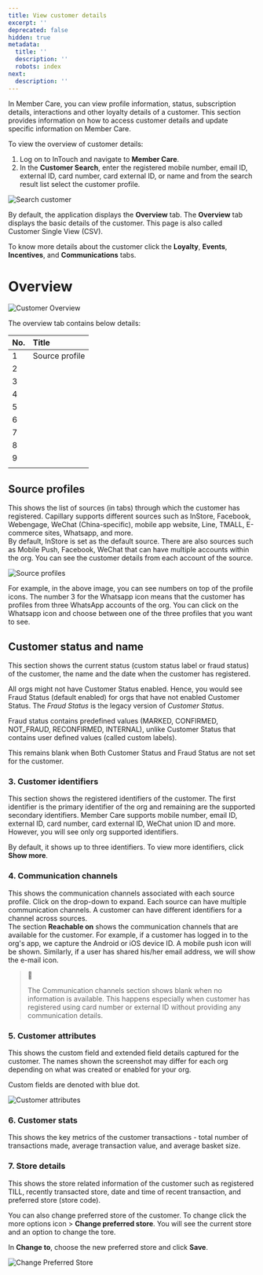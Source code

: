 ```yaml
---
title: View customer details
excerpt: ''
deprecated: false
hidden: true
metadata:
  title: ''
  description: ''
  robots: index
next:
  description: ''
---
```

In Member Care, you can view profile information, status, subscription details, interactions and other loyalty details of a customer. This section provides information on how to access customer details and update specific information on Member Care.

To view the overview of customer details:

1. Log on to InTouch and navigate to **Member Care**.
2. In the **Customer Search**, enter the registered mobile number, email ID, external ID, card number, card external ID, or name and from the search result list select the customer profile.

![Search customer](https://files.readme.io/c7ddc8e-Search_customer.png)

By default, the application displays the **Overview** tab. The **Overview** tab displays the basic details of the customer. This page is also called Customer Single View (CSV).

To know more details about the customer click the **Loyalty**, **Events**, **Incentives**, and **Communications** tabs.

# Overview

![Customer Overview](https://files.readme.io/c7b36c1-Customer_Overview.gif)

The overview tab contains below details:

| No. | Title                |
| :-- | :------------------- |
| 1   | Source profile |
| 2   |                      |
| 3   |                      |
| 4   |                      |
| 5   |                      |
| 6   |                      |
| 7   |                      |
| 8   |                      |
| 9   |                      |
|     |                      |

## Source profiles

This shows the list of sources (in tabs) through which the customer has registered. Capillary supports different sources such as InStore, Facebook, Webengage, WeChat (China-specific), mobile app website, Line, TMALL, E-commerce sites, Whatsapp, and more.  
By default, InStore is set as the default source. There are also sources such as Mobile Push, Facebook, WeChat that can have multiple accounts within the org. You can see the customer details from each account of the source.

![Source profiles](https://files.readme.io/4cfd7a8-image17.png)

For example, in the above image, you can see numbers on top of the profile icons. The number 3 for the Whatsapp icon means that the customer has profiles from three WhatsApp accounts of the org. You can click on the Whatsapp icon and choose between one of the three profiles that you want to see.

## Customer status and name

This section shows the current status (custom status label or fraud status) of the customer, the name and the date when the customer has registered.

All orgs might not have Customer Status enabled. Hence, you would see Fraud Status (default enabled) for orgs that have not enabled Customer Status. The _Fraud Status_ is the legacy version of _Customer Status_.

Fraud status contains predefined values (MARKED, CONFIRMED, NOT_FRAUD, RECONFIRMED, INTERNAL), unlike Customer Status that contains user defined values (called custom labels).

This remains blank when Both Customer Status and Fraud Status are not set for the customer.

### 3. Customer identifiers

This section shows the registered identifiers of the customer. The first identifier is the primary identifier of the org and remaining are the supported secondary identifiers. Member Care supports mobile number, email ID, external ID, card number, card external ID, WeChat union ID and more. However, you will see only org supported identifiers.

By default, it shows up to three identifiers. To view more identifiers, click **Show more**.

### 4. Communication channels

This shows the communication channels associated with each source profile. Click on the drop-down to expand. Each source can have multiple communication channels. A customer can have different identifiers for a channel across sources.  
The section **Reachable on** shows the communication channels that are available for the customer. For example, if a customer has logged in to the org's app, we capture the Android or iOS device ID. A mobile push icon will be shown. Similarly, if a user has shared his/her email address, we will show the e-mail icon.

> 📘
>
> The Communication channels section shows blank when no information is available. This happens especially when customer has registered using card number or external ID without providing any communication details.

### 5. Customer attributes

This shows the custom field and extended field details captured for the customer. The names shown the screenshot may differ for each org depending on what was created or enabled for your org.

Custom fields are denoted with blue dot.

![Customer attributes](https://files.readme.io/1229c5c-customfields.png)

### 6. Customer stats

This shows the key metrics of the customer transactions - total number of transactions made, average transaction value, and average basket size.

### 7. Store details

This shows the store related information of the customer such as registered TILL, recently transacted store, date and time of recent transaction, and preferred store (store code).

You can also change preferred store of the customer. To change click the more options icon > **Change preferred store**. You will see the current store and an option to change the tore.

In **Change to**, choose the new preferred store and click **Save**.

![Change Preferred Store](https://files.readme.io/3540f01-ChangePreferredStore.png)